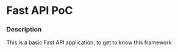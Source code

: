 # Fast API PoC

### Description

This is a basic Fast API application, to get to know this framework